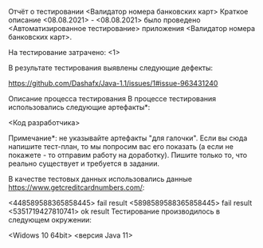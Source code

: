 Отчёт о тестировании <Валидатор номера банковских карт>
Краткое описание
<08.08.2021> - <08.08.2021> было проведено <Автоматизированное тестирование> приложения <Валидатор номера банковских карт>.

На тестирование затрачено: <1>

В результате тестирования выявлены следующие дефекты:

<https://github.com/Dashafx/Java-1.1/issues/1#issue-963431240>

Описание процесса тестирования
В процессе тестирования использовались следующие артефакты*:

<Код разработчика>

Примечание*: не указывайте артефакты "для галочки". Если вы сюда напишите тест-план, то мы попросим вас его показать (а если не покажете - то отправим работу на доработку). Пишите только то, что реально существует и требуется в задании.

В качестве тестовых данных использовались данные <https://www.getcreditcardnumbers.com/>:

<448589588365858445> fail result
<5898589588365858445> fail result
<5351719427810741> ok result
Тестирование производилось в следующем окружении:

<Widows 10 64bit>
<версия Java 11>
<ntelliJ IDEA>